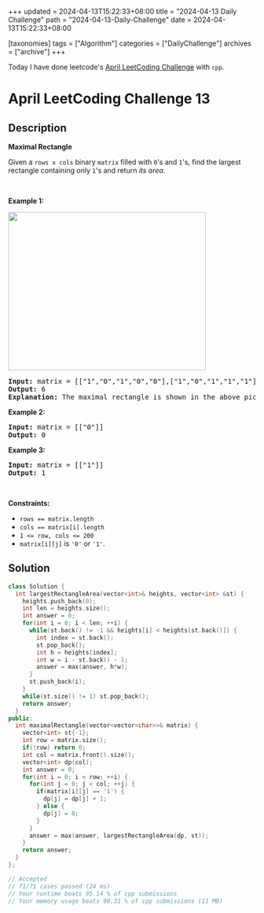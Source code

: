 +++
updated = 2024-04-13T15:22:33+08:00
title = "2024-04-13 Daily Challenge"
path = "2024-04-13-Daily-Challenge"
date = 2024-04-13T15:22:33+08:00

[taxonomies]
tags = ["Algorithm"]
categories = ["DailyChallenge"]
archives = ["archive"]
+++

Today I have done leetcode's [April LeetCoding Challenge](https://leetcode.com/problems/maximal-rectangle/) with `cpp`.

<!-- more -->

# April LeetCoding Challenge 13

## Description

**Maximal Rectangle**

<p>Given a <code>rows x cols</code>&nbsp;binary <code>matrix</code> filled with <code>0</code>&#39;s and <code>1</code>&#39;s, find the largest rectangle containing only <code>1</code>&#39;s and return <em>its area</em>.</p>

<p>&nbsp;</p>
<p><strong class="example">Example 1:</strong></p>
<img alt="" src="https://assets.leetcode.com/uploads/2020/09/14/maximal.jpg" style="width: 402px; height: 322px;" />
<pre>
<strong>Input:</strong> matrix = [[&quot;1&quot;,&quot;0&quot;,&quot;1&quot;,&quot;0&quot;,&quot;0&quot;],[&quot;1&quot;,&quot;0&quot;,&quot;1&quot;,&quot;1&quot;,&quot;1&quot;],[&quot;1&quot;,&quot;1&quot;,&quot;1&quot;,&quot;1&quot;,&quot;1&quot;],[&quot;1&quot;,&quot;0&quot;,&quot;0&quot;,&quot;1&quot;,&quot;0&quot;]]
<strong>Output:</strong> 6
<strong>Explanation:</strong> The maximal rectangle is shown in the above picture.
</pre>

<p><strong class="example">Example 2:</strong></p>

<pre>
<strong>Input:</strong> matrix = [[&quot;0&quot;]]
<strong>Output:</strong> 0
</pre>

<p><strong class="example">Example 3:</strong></p>

<pre>
<strong>Input:</strong> matrix = [[&quot;1&quot;]]
<strong>Output:</strong> 1
</pre>

<p>&nbsp;</p>
<p><strong>Constraints:</strong></p>

<ul>
	<li><code>rows == matrix.length</code></li>
	<li><code>cols == matrix[i].length</code></li>
	<li><code>1 &lt;= row, cols &lt;= 200</code></li>
	<li><code>matrix[i][j]</code> is <code>&#39;0&#39;</code> or <code>&#39;1&#39;</code>.</li>
</ul>


## Solution

``` cpp
class Solution {
  int largestRectangleArea(vector<int>& heights, vector<int> &st) {
    heights.push_back(0);
    int len = heights.size();
    int answer = 0;
    for(int i = 0; i < len; ++i) {
      while(st.back() != -1 && heights[i] < heights[st.back()]) {
        int index = st.back();
        st.pop_back();
        int h = heights[index];
        int w = i - st.back() - 1;
        answer = max(answer, h*w);
      }
      st.push_back(i);
    }
    while(st.size() != 1) st.pop_back();
    return answer;
  }
public:
  int maximalRectangle(vector<vector<char>>& matrix) {
    vector<int> st{-1};
    int row = matrix.size();
    if(!row) return 0;
    int col = matrix.front().size();
    vector<int> dp(col);
    int answer = 0;
    for(int i = 0; i < row; ++i) {
      for(int j = 0; j < col; ++j) {
        if(matrix[i][j] == '1') {
          dp[j] = dp[j] + 1;
        } else {
          dp[j] = 0;
        }
      }
      answer = max(answer, largestRectangleArea(dp, st));
    }
    return answer;
  }
};

// Accepted
// 71/71 cases passed (24 ms)
// Your runtime beats 95.14 % of cpp submissions
// Your memory usage beats 90.31 % of cpp submissions (11 MB)
```
